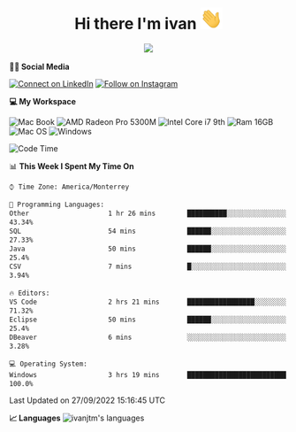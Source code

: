 <h1 align="center">Hi there I'm ivan <img src="https://raw.githubusercontent.com/ABSphreak/ABSphreak/master/gifs/Hi.gif" width="40px" /></h1>
<div align="center">
<img src="http://github-readme-streak-stats.herokuapp.com?user=ivanjtm&hide_border=true&background=00000000&border=FFFFFF00&sideNums=A8A8A8&sideLabels=A8A8A8&currStreakNum=FFC93C&dates=A8A8A8)](https://git.io/streak-stats"/>
</div>

**👦🏻 Social Media**

[![Connect on LinkedIn](https://img.shields.io/badge/LinkedIn-%230077B5.svg?&style=flat-square&logo=linkedin&logoColor=white)](https://www.linkedin.com/in/ivanjtm)
[![Follow on Instagram](https://img.shields.io/badge/Instagram-E4405F?style=flat-square&logo=instagram&logoColor=white)](https://www.instagram.com/ivanjtm)

**💻 My Workspace**

![Mac Book](https://img.shields.io/badge/Apple-MacBook_Pro_2019-999999?style=flat-square&logo=apple&logoColor=white)
![AMD Radeon Pro 5300M](https://img.shields.io/badge/AMD-Radeon_Pro_5300M-ED1C24?style=flat-square&logo=amd&logoColor=white)
![Intel Core i7 9th](https://img.shields.io/badge/Intel-Core_i7_9th-0071C5?style=flat-square&logo=intel&logoColor=white)
![Ram 16GB](https://img.shields.io/badge/RAM-16GB-230071C5?style=flat-square&logoColor=white)
![Mac OS](https://img.shields.io/badge/Mac%20OS-000000?style=flat-square&logo=apple&logoColor=white)
![Windows](https://img.shields.io/badge/Windows-0078D6?style=flat-square&logo=windows&logoColor=white)


<!--START_SECTION:waka-->
![Code Time](http://img.shields.io/badge/Code%20Time-723%20hrs%2054%20mins-blue)

📊 **This Week I Spent My Time On** 

```text
⌚︎ Time Zone: America/Monterrey

💬 Programming Languages: 
Other                    1 hr 26 mins        ██████████░░░░░░░░░░░░░░░   43.34% 
SQL                      54 mins             ██████░░░░░░░░░░░░░░░░░░░   27.33% 
Java                     50 mins             ██████░░░░░░░░░░░░░░░░░░░   25.4% 
CSV                      7 mins              █░░░░░░░░░░░░░░░░░░░░░░░░   3.94%

🔥 Editors: 
VS Code                  2 hrs 21 mins       █████████████████░░░░░░░░   71.32% 
Eclipse                  50 mins             ██████░░░░░░░░░░░░░░░░░░░   25.4% 
DBeaver                  6 mins              ░░░░░░░░░░░░░░░░░░░░░░░░░   3.28%

💻 Operating System: 
Windows                  3 hrs 19 mins       █████████████████████████   100.0%

```


 Last Updated on 27/09/2022 15:16:45 UTC
<!--END_SECTION:waka-->
**📈 Languages**
 ![ivanjtm's languages](https://wakatime.com/share/@ivanjtm/a32f83c6-d0c9-49a4-a5ae-d0440b950377.svg)
